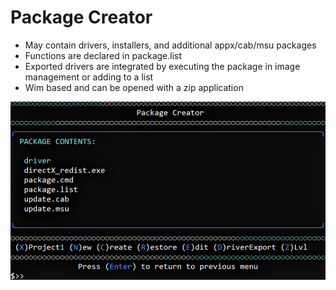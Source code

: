 # Package Creator
- May contain drivers, installers, and additional appx/cab/msu packages
- Functions are declared in package.list
- Exported drivers are integrated by executing the package in image management or adding to a list
- Wim based and can be opened with a zip application

![Alt text](https://raw.githubusercontent.com/joshuacline/documentation/main/windick/png/packagecreator.png "packagecreator")
